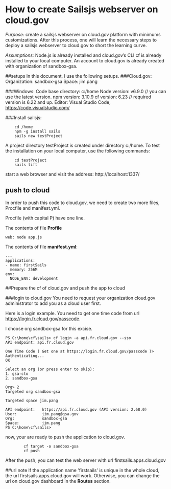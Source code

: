 # How to create Sailsjs webserver on cloud.gov

*Purpose:* create a sailsjs webserver on cloud.gov platform with minimums customizations. After this process, one will learn the necessary steps to deploy a sailsjs webserver to cloud.gov to short the learning curve.

*Assumptions:* Node.js is already installed and cloud.gov’s CLI cf is already installed to your local computer. An account to cloud.gov is already created with organization of sandbox-gsa.

##setups
In this document, I use the following setups.
###Cloud.gov:
	Organization: sandbox-gsa
	Space: jim.pang

###Windows:
	Code base directory: c:/home
	Node version: v6.9.0    // you can use the latest version.
	npm version: 3.10.9
	cf version: 6.23         // required version is 6.22 and up.
	Editor: Visual Studio Code, https://code.visualstudio.com/

###Install sailsjs:
```
	cd /home
	npm -g install sails
	sails new testProject
```

A project directory testProject is created under directory c:/home. To test the installation on your local computer, use the following commands:

```
	cd testProject
	sails lift
```
start a web browser and visit the address: http://localhost:1337/
    
## push to cloud

In order to push this code to cloud.gov, we need to create two more files, Procfile and manifest.yml.

Procfile (with capital P) have one line.

The contents of file **Profile**
```
web: node app.js
```

The contents of file **manifest.yml**:
 
```
---
applications:
- name: firstSails
  memory: 256M 
env:  
  NODE_ENV: development
```

##Prepare the cf of cloud.gov and push the app to cloud

###login to cloud.gov
You need to request your organization cloud.gov administrator to add you as a cloud user first.

Here is a login example. You need to get one time code from url https://login.fr.cloud.gov/passcode.

I choose org sandbox-gsa for this excise. 
 
```
PS C:\home\cf\sails> cf login -a api.fr.cloud.gov --sso
API endpoint: api.fr.cloud.gov

One Time Code ( Get one at https://login.fr.cloud.gov/passcode )>
Authenticating...
OK

Select an org (or press enter to skip):
1. gsa-cto
2. sandbox-gsa

Org> 2
Targeted org sandbox-gsa

Targeted space jim.pang

API endpoint:   https://api.fr.cloud.gov (API version: 2.68.0)
User:           jim.pang@gsa.gov
Org:            sandbox-gsa
Space:          jim.pang
PS C:\home\cf\sails>

```

now, your are ready to push the application to cloud.gov.
    
```
		cf target -o sandbox-gsa
		cf push
```

After the push, you can test the web server with url firstsails.apps.cloud.gov

##url note
If the application name 'firstsails' is unique in the whole cloud, the url firstsails.apps.cloud.gov 
will work. Otherwise, you can change the url on cloud.gov dashboard in the **Routes** section.